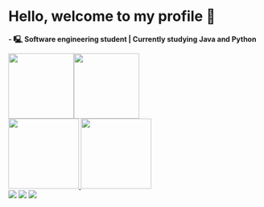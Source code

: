 # **Hello, welcome to my profile 👋**

**- 🖳 Software engineering student | Currently studying Java and Python**

<div style="display: flex; align-items: center;">
  <img src="https://cdn-icons-png.flaticon.com/256/644/644609.png" width="130" height="130"/>
  <img src="https://cdn-icons-png.flaticon.com/256/8422/8422225.png" width="130" height="130"/>
</div>

<div>
  <a href="https://github.com/gmarrtinss">
    <img height="140em" src="https://github-readme-stats.vercel.app/api?username=gmarrtinss&show_icons=true&theme=shades-of-purple&include_all_commits=true&count_private=true"/>
    <img height="140em" src="https://github-readme-stats.vercel.app/api/top-langs/?username=gmarrtinss&layout=compact&langs_count=16&theme=shades-of-purple"/>
  </a>
</div>

<div> 
  <a href="https://www.instagram.com/gmarrtinss/" target="_blank"><img src="https://img.shields.io/badge/-Instagram-%23E4405F?style=for-the-badge&logo=instagram&logoColor=white" target="_blank"></a>
  <a href="https://discord.com/channels/@me/972251281945141248" target="_blank"><img src="https://img.shields.io/badge/Discord-7289DA?style=for-the-badge&logo=discord&logoColor=white" target="_blank"></a> 
  <a href="https://www.linkedin.com/in/guilherme-martins-da-silva-626a17228/" target="_blank"><img src="https://img.shields.io/badge/-LinkedIn-%230077B5?style=for-the-badge&logo=linkedin&logoColor=white" target="_blank"></a> 
</div>
